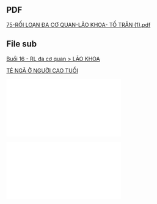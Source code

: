## PDF  
[75-RỐI LOẠN ĐA CƠ QUAN-LÃO KHOA- TỐ TRÂN (1).pdf](75-R%E1%BB%90I%20LO%E1%BA%A0N%20%C4%90A%20C%C6%A0%20QUAN-L%C3%83O%20KHOA-%20T%E1%BB%90%20TR%C3%82N%20(1).pdf)  
  
## File sub  
[Buổi 16 - RL đa cơ quan > LÃO KHOA](../../Bu%E1%BB%95i%2016%20-%20RL%20%C4%91a%20c%C6%A1%20quan.md#LÃO%20KHOA)  
  
[TÉ NGÃ Ở NGƯỜI CAO TUỔI](./T%C3%89%20NG%C3%83%20%E1%BB%9E%20NG%C6%AF%E1%BB%9CI%20CAO%20TU%E1%BB%94I.md)  
  
![Đề TỐT NGHIỆP 2022 - 2 (hệ NGOẠI) - Câu 111](%C4%90%E1%BB%81%20T%E1%BB%90T%20NGHI%E1%BB%86P%202022%20-%202%20(h%E1%BB%87%20NGO%E1%BA%A0I)%20-%20C%C3%A2u%20111.md)  
  
![Đề TỐT NGHIỆP 2022 - 1 (hệ NGOẠI) - Câu 111](%C4%90%E1%BB%81%20T%E1%BB%90T%20NGHI%E1%BB%86P%202022%20-%201%20(h%E1%BB%87%20NGO%E1%BA%A0I)%20-%20C%C3%A2u%20111.md)